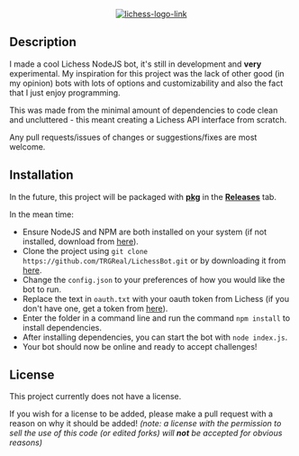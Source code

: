 <div align="center">

[![lichess-logo-link]][lichess-link]

</div>

## Description

I made a cool Lichess NodeJS bot, it's still in development and **very** experimental. My inspiration for this project was the lack of other good (in my opinion) bots with lots of options and customizability and also the fact that I just enjoy programming.

This was made from the minimal amount of dependencies to code clean and uncluttered - this meant creating a Lichess API interface from scratch.

Any pull requests/issues of changes or suggestions/fixes are most welcome.

## Installation

In the future, this project will be packaged with [**pkg**][pkg-link] in the [**Releases**][release-link] tab.

In the mean time:
 - Ensure NodeJS and NPM are both installed on your system (if not installed, download from [here][nodejs-link]).
 - Clone the project using `git clone https://github.com/TRGReal/LichessBot.git` or by downloading it from [here][code-download-link].
 - Change the `config.json` to your preferences of how you would like the bot to run.
 - Replace the text in `oauth.txt` with your oauth token from Lichess (if you don't have one, get a token from [here][lichess-oauth-link]).
 - Enter the folder in a command line and run the command `npm install` to install dependencies.
 - After installing dependencies, you can start the bot with `node index.js`.
 - Your bot should now be online and ready to accept challenges!

## License

This project currently does not have a license.

If you wish for a license to be added, please make a pull request with a reason on why it should be added! *(note: a license with the permission to sell the use of this code (or edited forks) will **not** be accepted for obvious reasons)*

[pkg-link]: https://github.com/vercel/pkg
[release-link]: https://github.com/TRGReal/LichessBot/releases
[code-download-link]: https://github.com/TRGReal/LichessBot/archive/refs/heads/main.zip
[nodejs-link]: https://nodejs.org/
[lichess-oauth-link]: https://lichess.org/account/oauth/token
[lichess-logo-link]: https://upload.wikimedia.org/wikipedia/commons/a/af/Landscape-Lichess-logo.jpg
[lichess-link]: https://lichess.org/